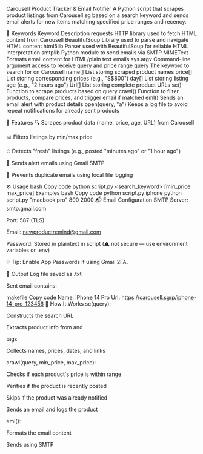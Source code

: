 Carousell Product Tracker & Email Notifier
A Python script that scrapes product listings from Carousell.sg based on a search keyword and sends email alerts for new items matching specified price ranges and recency.

🔑 Keywords
Keyword	Description
requests	HTTP library used to fetch HTML content from Carousell
BeautifulSoup	Library used to parse and navigate HTML content
html5lib	Parser used with BeautifulSoup for reliable HTML interpretation
smtplib	Python module to send emails via SMTP
MIMEText	Formats email content for HTML/plain text emails
sys.argv	Command-line argument access to receive query and price range
query	The keyword to search for on Carousell
name[]	List storing scraped product names
price[]	List storing corresponding prices (e.g., "S$800")
day[]	List storing listing age (e.g., "2 hours ago")
Url[]	List storing complete product URLs
sc()	Function to scrape products based on query
crawl()	Function to filter products, compare prices, and trigger email if matched
eml()	Sends an email alert with product details
open(query, "a")	Keeps a log file to avoid repeat notifications for already sent products

🚀 Features
🔍 Scrapes product data (name, price, age, URL) from Carousell

📊 Filters listings by min/max price

⏱ Detects "fresh" listings (e.g., posted "minutes ago" or "1 hour ago")

📧 Sends alert emails using Gmail SMTP

💾 Prevents duplicate emails using local file logging

⚙️ Usage
bash
Copy code
python script.py <search_keyword> [min_price max_price]
Examples
bash
Copy code
python script.py iphone
python script.py "macbook pro" 800 2000
📬 Email Configuration
SMTP Server: smtp.gmail.com

Port: 587 (TLS)

Email: newproductremind@gmail.com

Password: Stored in plaintext in script (⚠️ not secure — use environment variables or .env)

💡 Tip: Enable App Passwords if using Gmail 2FA.

📁 Output
Log file saved as <query>.txt

Sent email contains:

makefile
Copy code
Name: iPhone 14 Pro
Url: https://carousell.sg/p/iphone-14-pro-123456
📄 How It Works
sc(query):

Constructs the search URL

Extracts product info from <a> and <p> tags

Collects names, prices, dates, and links

crawl(query, min_price, max_price):

Checks if each product's price is within range

Verifies if the product is recently posted

Skips if the product was already notified

Sends an email and logs the product

eml():

Formats the email content

Sends using SMTP

